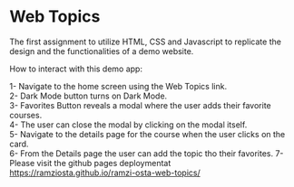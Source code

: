# Web Topics
The first assignment to utilize HTML, CSS and Javascript to replicate the design and the functionalities of a demo website.

How to interact with this demo app:<br />

1- Navigate to the home screen using the Web Topics link. <br />
2- Dark Mode button turns on Dark Mode. <br />
3- Favorites Button reveals a modal where the user adds their favorite courses. <br />
4- The user can close the modal by clicking on the modal itself. <br />
5- Navigate to the details page for the course when the user clicks on the card. <br />
6- From the Details page the user can add the topic tho their favorites.
7- Please visit the github pages deploymentat https://ramziosta.github.io/ramzi-osta-web-topics/
